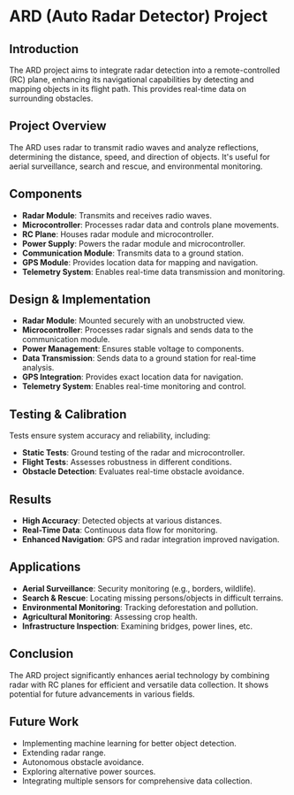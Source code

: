 
# ARD (Auto Radar Detector) Project

## Introduction
The ARD project aims to integrate radar detection into a remote-controlled (RC) plane, enhancing its navigational capabilities by detecting and mapping objects in its flight path. This provides real-time data on surrounding obstacles.

## Project Overview
The ARD uses radar to transmit radio waves and analyze reflections, determining the distance, speed, and direction of objects. It's useful for aerial surveillance, search and rescue, and environmental monitoring.

## Components
- **Radar Module**: Transmits and receives radio waves.
- **Microcontroller**: Processes radar data and controls plane movements.
- **RC Plane**: Houses radar module and microcontroller.
- **Power Supply**: Powers the radar module and microcontroller.
- **Communication Module**: Transmits data to a ground station.
- **GPS Module**: Provides location data for mapping and navigation.
- **Telemetry System**: Enables real-time data transmission and monitoring.

## Design & Implementation
- **Radar Module**: Mounted securely with an unobstructed view.
- **Microcontroller**: Processes radar signals and sends data to the communication module.
- **Power Management**: Ensures stable voltage to components.
- **Data Transmission**: Sends data to a ground station for real-time analysis.
- **GPS Integration**: Provides exact location data for navigation.
- **Telemetry System**: Enables real-time monitoring and control.

## Testing & Calibration
Tests ensure system accuracy and reliability, including:
- **Static Tests**: Ground testing of the radar and microcontroller.
- **Flight Tests**: Assesses robustness in different conditions.
- **Obstacle Detection**: Evaluates real-time obstacle avoidance.

## Results
- **High Accuracy**: Detected objects at various distances.
- **Real-Time Data**: Continuous data flow for monitoring.
- **Enhanced Navigation**: GPS and radar integration improved navigation.

## Applications
- **Aerial Surveillance**: Security monitoring (e.g., borders, wildlife).
- **Search & Rescue**: Locating missing persons/objects in difficult terrains.
- **Environmental Monitoring**: Tracking deforestation and pollution.
- **Agricultural Monitoring**: Assessing crop health.
- **Infrastructure Inspection**: Examining bridges, power lines, etc.

## Conclusion
The ARD project significantly enhances aerial technology by combining radar with RC planes for efficient and versatile data collection. It shows potential for future advancements in various fields.

## Future Work
- Implementing machine learning for better object detection.
- Extending radar range.
- Autonomous obstacle avoidance.
- Exploring alternative power sources.
- Integrating multiple sensors for comprehensive data collection.
